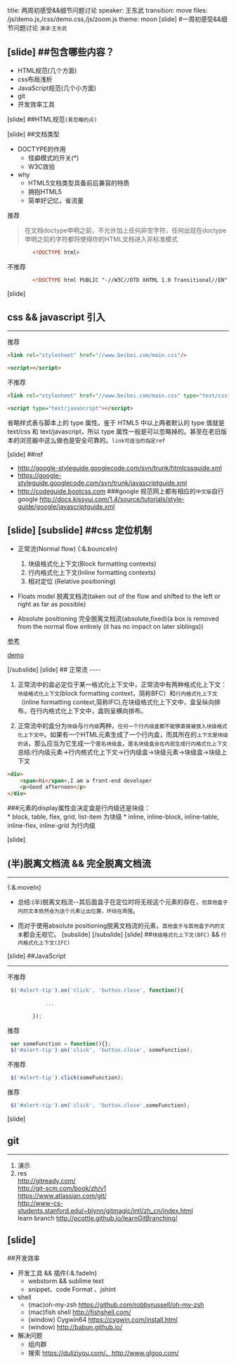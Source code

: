 title: 两周初感受&&细节问题讨论
speaker: 王东武
transition: move
files: /js/demo.js,/css/demo.css,/js/zoom.js
theme: moon
[slide]
#一周初感受&&细节问题讨论
<small>演讲:王东武</small>

[slide]
##包含哪些内容？
----
* HTML规范(几个方面)
* css布局浅析
* JavaScript规范(几个小方面)
* git 
* 开发效率工具

[slide]
##HTML规范`(易忽略的点)`

[slide]
##文档类型
* DOCTYPE的作用
    - 怪癖模式的开关(*)
    - W3C效验
* why
    - HTML5文档类型具备前后兼容的特质
    - 拥抱HTML5
    - 简单好记忆，省流量
 
推荐  <br/>
> 在文档doctype申明之前，不允许加上任何非空字符，任何出现在doctype申明之前的字符都将使得你的HTML文档进入非标准模式


```html
        <!DOCTYPE html>
```
不推荐
```html
        <!DOCTYPE html PUBLIC "-//W3C//DTD XHTML 1.0 Transitional//EN" "http://www.w3.org/TR/xhtml1/DTD/xhtml1-transitional.dtd">
```

[slide]
## css && javascript 引入
----
推荐
```html
<link rel="stylesheet" href="//www.beibei.com/main.css"/>

<script></script>
```
不推荐
```html
<link rel="stylesheet" href="//www.beibei.com/main.css" type="text/css"/>

<script type="text/javascript"></script>
```


省略样式表与脚本上的 type 属性。鉴于 HTML5 中以上两者默认的 type 值就是 text/css 和 text/javascript，所以 type 属性一般是可以忽略掉的。甚至在老旧版本的浏览器中这么做也是安全可靠的。`link可适当的指定ref`

[slide]
##ref
* <a target="_blank" href="http://google-styleguide.googlecode.com/svn/trunk/htmlcssguide.xml">http://google-styleguide.googlecode.com/svn/trunk/htmlcssguide.xml</a>
* <a target="_blank" href="https://google-styleguide.googlecode.com/svn/trunk/javascriptguide.xml">https://google-styleguide.googlecode.com/svn/trunk/javascriptguide.xml</a>
* <a target="_blank" href="http://codeguide.bootcss.com">http://codeguide.bootcss.com</a>
###google 规范网上都有相应的`中文版`自行google
<a href="http://docs.kissyui.com/1.4/source/tutorials/style-guide/google/javascriptguide.xml" target="_blank">http://docs.kissyui.com/1.4/source/tutorials/style-guide/google/javascriptguide.xml</a>

[slide]
[subslide]
##css 定位机制
---
* 正常流(Normal flow) {:&.bounceIn}
    1. 块级格式化上下文(Block formatting contexts)
    2. 行内格式化上下文(Inline formatting contexts)
    3. 相对定位 (Relative positioning)
    
* Floats model 脱离文档流(taken out of the flow and shifted to the left or right as far as possible)
* Absolute positioning 完全脱离文档流(absolute,fixed)(a box is removed from the normal flow entirely (it has no impact on later siblings))

<a target="_blank" href="#http://www.w3.org/TR/CSS21/visuren.html#block-formatting">参考</a>
<p><a href="http://codepen.io/wangdongwu/pen/MYxMEW" target="_blank">demo</a></p>
[/subslide]
[slide]
## 正常流
----

1. 正常流中的盒必定位于某一格式化上下文中，正常流中有两种格式化上下文：`块级格式化上下文`(block formatting context，简称BFC）和`行内格式化上下文`（inline formatting context,简称IFC),在块级格式化上下文中，盒呈纵向排布，在行内格式化上下文中，盒则呈横向排布。

2. 正常流中的盒分为`块级`与`行内级`两种，`任何一个行内级盒都不能够直接被放入块级格式化上下文中`。如果有一个HTML元素生成了一个行内盒，而其所在的`上下文是块级的话`，那么应当为它生成一个`匿名块级盒`，`匿名块级盒会在内部生成行内格式化上下文`
总结:行内级元素->行内格式化上下文->行内级盒->块级元素->块级盒->块级上下文

```html
<div>
    <span>hi</span>,I am a front-end developer
    <p>Good afternoon</p>
</div>
```

    
###元素的display属性会决定盒是行内级还是块级：<br />
    * block, table, flex, grid, list-item 为块级
    * inline, inline-block, inline-table, inline-flex, inline-grid 为行内级

[slide]
## (半)脱离文档流 && 完全脱离文档流
----
{:&.moveIn}
* 总结:(半)脱离文档流--其后面盒子在定位时将无视这个元素的存在，`但其他盒子内的文本依然会为这个元素让出位置，环绕在周围`。

* 而对于使用absolute positioning脱离文档流的元素，`其他盒子与其他盒子内的文本`都会无视它。
[subslide]
[/subslide]
[slide]
##`块级格式化上下文(BFC)` && `行内格式化上下文(IFC)`

[slide]
##JavaScript

----
不推荐
```javascript
 $('#alert-tip').on('click', 'button.close', function(){
        
            ...

        });
```
推荐
```javascript
 var someFunction = function(){};
 $('#alert-tip').on('click', 'button.close', someFunction);

```
不推荐
```javascript
 $('#alert-tip').click(someFunction);
```
推荐
```javascript
 $('#alert-tip').on('click', 'button.close',someFunction);
```

[slide]
## git 
----
1. 演示
2. res <br/>
    http://gitready.com/ <br/>
    http://git-scm.com/book/zh/v1 <br/>
    https://www.atlassian.com/git/ <br/>
    http://www-cs-students.stanford.edu/~blynn/gitmagic/intl/zh_cn/index.html <br/>
    learn branch http://pcottle.github.io/learnGitBranching/


[slide]
---
##开发效率
* 开发工具 && 插件{:&.fadeIn}
    - webstorm && sublime text
    - snippet、code Format 、jshint
* shell
    - (mac)oh-my-zsh https://github.com/robbyrussell/oh-my-zsh
    - (mac)fish shell http://fishshell.com/
    - (window) Cygwin64 https://cygwin.com/install.html
    - (window) http://babun.github.io/
* 解决问题
    - 组内群
    - 搜索 https://duliziyou.com/、http://www.glgoo.com/